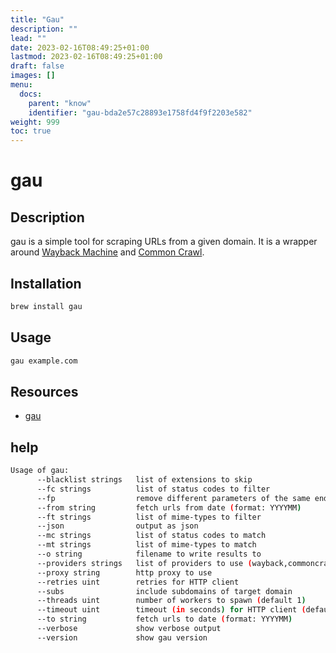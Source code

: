 ```yaml
---
title: "Gau"
description: ""
lead: ""
date: 2023-02-16T08:49:25+01:00
lastmod: 2023-02-16T08:49:25+01:00
draft: false
images: []
menu:
  docs:
    parent: "know"
    identifier: "gau-bda2e57c28893e1758fd4f9f2203e582"
weight: 999
toc: true
---
```

# gau

## Description

gau is a simple tool for scraping URLs from a given domain. It is a wrapper around [Wayback Machine](https://archive.org/web/) and [Common Crawl](https://commoncrawl.org/).

## Installation

```bash
brew install gau
```

## Usage

```bash
gau example.com
```

## Resources

- [gau](https://github.com/lc/gau)

## help

```bash
Usage of gau:
      --blacklist strings   list of extensions to skip
      --fc strings          list of status codes to filter
      --fp                  remove different parameters of the same endpoint
      --from string         fetch urls from date (format: YYYYMM)
      --ft strings          list of mime-types to filter
      --json                output as json
      --mc strings          list of status codes to match
      --mt strings          list of mime-types to match
      --o string            filename to write results to
      --providers strings   list of providers to use (wayback,commoncrawl,otx,urlscan)
      --proxy string        http proxy to use
      --retries uint        retries for HTTP client
      --subs                include subdomains of target domain
      --threads uint        number of workers to spawn (default 1)
      --timeout uint        timeout (in seconds) for HTTP client (default 45)
      --to string           fetch urls to date (format: YYYYMM)
      --verbose             show verbose output
      --version             show gau version
```